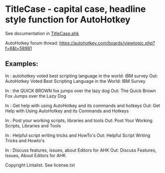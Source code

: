 # TitleCase - capital case, headline style function for AutoHotkey

See documentation in [TitleCase.ahk](TitleCase.ahk)

AutoHotkey forum thread: https://autohotkey.com/boards/viewtopic.php?f=6&t=58981

## Examples:

In : autohotkey voted best scripting language in the world: IBM survey
Out: AutoHotkey Voted Best Scripting Language in the World: IBM Survey

In : the QUICK BROWN fox jumps over the lazy dog
Out: The Quick Brown Fox Jumps over the Lazy Dog

In : Get help with using AutoHotkey and its commands and hotkeys
Out: Get Help with Using AutoHotkey and its Commands and Hotkeys

In : Post your working scripts, libraries and tools
Out: Post Your Working Scripts, Libraries and Tools

In : Helpful script writing tricks and HowTo's
Out: Helpful Script Writing Tricks and Howto's

In : Discuss features, issues, about Editors for AHK
Out: Discuss Features, Issues, About Editors for AHK



Copyright Lintalist. See license.txt
